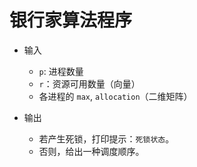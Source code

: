 # 银行家算法程序

* 输入
  * `p`: 进程数量
  * `r`：资源可用数量（向量）
  * 各进程的 `max`, `allocation`（二维矩阵）
  
* 输出
  * 若产生死锁，打印提示：`死锁状态`。
  * 否则，给出一种调度顺序。
  
  
